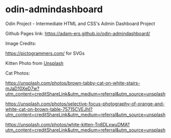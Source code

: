 # odin-admindashboard
Odin Project - Intermediate HTML and CSS's Admin Dashboard Project

Github Pages link: https://adam-ers.github.io/odin-admindashboard/

Image Credits:

https://pictogrammers.com/ for SVGs

Kitten Photo from [Unsplash](https://unsplash.com/photos/brown-and-black-cat-on-white-background-Y0WXj3xqJz0?utm_content=creditShareLink&utm_medium=referral&utm_source=unsplash)

Cat Photos:

https://unsplash.com/photos/brown-tabby-cat-on-white-stairs-mJaD10XeD7w?utm_content=creditShareLink&utm_medium=referral&utm_source=unsplash

https://unsplash.com/photos/selective-focus-photography-of-orange-and-white-cat-on-brown-table-75715CVEJhI?utm_content=creditShareLink&utm_medium=referral&utm_source=unsplash

https://unsplash.com/photos/white-kitten-Tn8DLxwuDMA?utm_content=creditShareLink&utm_medium=referral&utm_source=unsplash  
